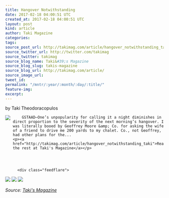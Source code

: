 ```yaml
---
title: Hangover Notwithstanding
date: 2017-02-18 04:00:51 UTC
created_at: 2017-02-18 04:00:51 UTC
layout: post
kind: article
author: Taki Magazine
categories: 
tags: 
source_post_url: http://takimag.com/article/hangover_notwithstanding_taki
source_twitter_url: http://twitter.com/takimag
source_twitter: takimag
source_blog_name: Taki&#39;s Magazine
source_blog_slug: takis-magazine
source_blog_url: http://takimag.com/article/
source_image_url: 
tweet_id: 
permalink: "/mntr/:year/:month/:day/:title/"
feature-img: 
excerpt: 
---
```

by Taki Theodoracopulos<br>
	  

<img src="http://takimag.com/images/uploads/bigstock--133308425.jpg" style="float:left;margin-right:8px;">
	






	
		GSTAAD—One’s unpopularity for calling it a night diminishes in direct proportion to the severity of the next morning’s hangover. I was literally booed by Geoffrey Moore &amp; Co. for asking the wife of a friend to drive me 200 yards to my chalet. Co., not Geoffrey, had other plans for the...
	<p><a href="http://takimag.com/article/hangover_notwithstanding_taki">Read the rest at Taki's Magazine</a></p>
						
	  
	  
	  
	  <div class="feedflare">
<a href="http://feeds.feedburner.com/~ff/takimag?a=B5UJaRXEbUI:fNUUlKrJOto:yIl2AUoC8zA"><img src="http://feeds.feedburner.com/~ff/takimag?d=yIl2AUoC8zA" border="0"></a> <a href="http://feeds.feedburner.com/~ff/takimag?a=B5UJaRXEbUI:fNUUlKrJOto:qj6IDK7rITs"><img src="http://feeds.feedburner.com/~ff/takimag?d=qj6IDK7rITs" border="0"></a> <a href="http://feeds.feedburner.com/~ff/takimag?a=B5UJaRXEbUI:fNUUlKrJOto:gIN9vFwOqvQ"><img src="http://feeds.feedburner.com/~ff/takimag?i=B5UJaRXEbUI:fNUUlKrJOto:gIN9vFwOqvQ" border="0"></a>
</div><img src="http://feeds.feedburner.com/~r/takimag/~4/B5UJaRXEbUI" height="1" width="1" alt=""><div class="">
    <i>Source: <a href="http://takimag.com/article/">Taki&#39;s Magazine</a></i>
</div>
